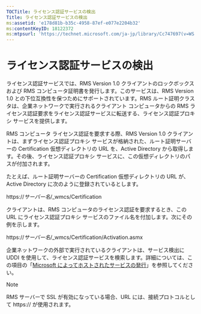 ```yaml
---
TOCTitle: ライセンス認証サービスの検出
Title: ライセンス認証サービスの検出
ms:assetid: 'e178d81b-b35c-4958-87ef-e077e2204b32'
ms:contentKeyID: 18122372
ms:mtpsurl: 'https://technet.microsoft.com/ja-jp/library/Cc747697(v=WS.10)'
---
```


ライセンス認証サービスの検出
============================

ライセンス認証サービスでは、RMS Version 1.0 クライアントのロックボックスおよび RMS コンピュータ証明書を発行します。このサービスは、RMS Version 1.0 との下位互換性を保つためにサポートされています。RMS ルート証明クラスタは、企業ネットワークで実行されるクライアント コンピュータからの RMS ライセンス認証要求をライセンス認証サービスに転送する、ライセンス認証プロキシ サービスを提供します。

RMS コンピュータ ライセンス認証を要求する際、RMS Version 1.0 クライアントは、まずライセンス認証プロキシ サービスが格納された、ルート証明サーバーの Certification 仮想ディレクトリの URL を、Active Directory から取得します。その後、ライセンス認証プロキシ サービスに、この仮想ディレクトリのパスが付加されます。

たとえば、ルート証明サーバーの Certification 仮想ディレクトリの URL が、Active Directory に次のように登録されているとします。

https://*サーバー名*/\_wmcs/Certification

クライアントは、RMS コンピュータのライセンス認証を要求するとき、この URL にライセンス認証プロキシ サービスのファイル名を付加します。次にその例を示します。

https://*サーバー名*/\_wmcs/Certification/Activation.asmx

企業ネットワークの外部で実行されているクライアントは、サービス検出に UDDI を使用して、ライセンス認証サービスを検索します。詳細については、この項目の「[Microsoft によってホストされたサービスの発行](https://technet.microsoft.com/7ee8cb4d-1b46-48be-8a4c-5ff6a458231a)」を参照してください。

> [!Note]  
> RMS サーバーで SSL が有効になっている場合、URL には、接続プロトコルとして https:// が使用されます。 
